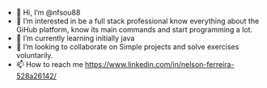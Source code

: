 - 👋 Hi, I’m @nfsou88
- 👀 I’m interested in be a full stack professional know everything about the GiHub platform, know its main commands and start programming a lot.
- 🌱 I’m currently learning initially java
- 💞️ I’m looking to collaborate on Simple projects and solve exercises voluntarily.
- 📫 How to reach me https://www.linkedin.com/in/nelson-ferreira-528a26142/

<!---
nfsou88/nfsou88 is a ✨ special ✨ repository because its `README.md` (this file) appears on your GitHub profile.
You can click the Preview link to take a look at your changes.
--->
